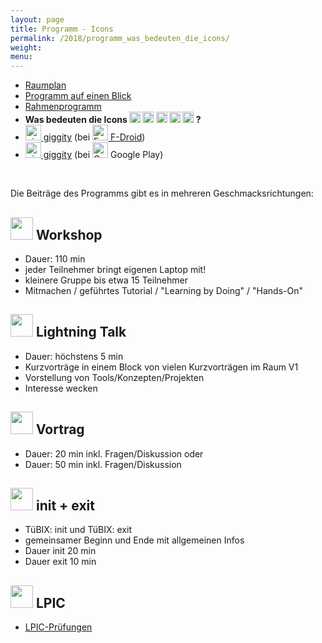 ```yaml
---
layout: page
title: Programm - Icons
permalink: /2018/programm_was_bedeuten_die_icons/
weight: 
menu:
---
```

* <a href="../programm_raumplan/">Raumplan</a>
* <a href="../programm_auf_einen_blick/">Programm auf einen Blick</a>
* <a href="../programm_rahmen/">Rahmenprogramm</a>&nbsp;&nbsp;&nbsp;&nbsp;
* <span style="font-weight: bold;">Was bedeuten die Icons <img height="18" width="18" src="../../images/workshop.svg"> <img height="18" width="18" src="../../images/talk.svg"> <img height="18" width="18" src="../../images/talk2.svg"> <img height="18" width="18" src="../../images/lightning.svg"> <img height="18" width="18" src="../../images/lpic.svg"> ?</span>
* <a href="https://f-droid.org/repository/browse/?fdid=net.gaast.giggity" target="_blank"><img height="25" src="../../images/giggity.png" alt="giggity-Logo" title="giggity-Logo" />&nbsp;giggity</a> (bei
<a href="https://f-droid.org/" target="_blank"><img height="25" src="../../images/fdroid.png" alt="F-Droid-Logo" title="F-Droid-Logo" />&nbsp;F-Droid</a>)
* <a href="https://play.google.com/store/apps/details?id=net.gaast.giggity" target="_blank"><img height="25" src="../../images/giggity.png" alt="giggity-Logo" title="giggity-Logo" />&nbsp;giggity</a> (bei
<img height="25" src="../../images/googleplay.png" alt="Google-Play-Logo" title="Google-Play-Logo" />&nbsp;Google Play)

<br/>

Die Beiträge des Programms gibt es in mehreren Geschmacksrichtungen:

<h2><span><img height="36" width="36" src="../../images/workshop.svg"></span> Workshop</h2>

  * Dauer: 110 min
  * jeder Teilnehmer bringt eigenen Laptop mit!
  * kleinere Gruppe bis etwa 15 Teilnehmer
  * Mitmachen / geführtes Tutorial / "Learning by Doing" / "Hands-On" 

<h2><span><img height="36" width="36" src="../../images/lightning.svg"></span> Lightning Talk</h2>

  * Dauer: höchstens 5 min
  * Kurzvorträge in einem Block von vielen Kurzvorträgen im Raum V1
  * Vorstellung von Tools/Konzepten/Projekten
  * Interesse wecken

<h2><span><img height="36" width="36" src="../../images/talk.svg"></span> Vortrag</h2>

  * Dauer: 20 min inkl. Fragen/Diskussion oder
  * Dauer: 50 min inkl. Fragen/Diskussion

<h2><span><img height="36" width="36" src="../../images/talk2.svg"></span> init + exit</h2>

  * TüBIX: init und TüBIX: exit
  * gemeinsamer Beginn und Ende mit allgemeinen Infos
  * Dauer init 20 min
  * Dauer exit 10 min

<h2><span><img height="36" width="36" src="../../images/lpic.svg"></span> LPIC</h2>

  * <a href="http://www.tuebix.org/lpic/">LPIC-Prüfungen</a>
